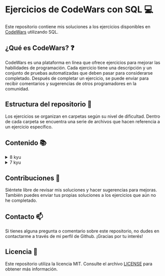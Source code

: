 # Ejercicios de CodeWars con SQL :computer:

Este repositorio contiene mis soluciones a los ejercicios disponibles en [CodeWars](https://www.codewars.com) utilizando SQL.

## ¿Qué es CodeWars? :question:

CodeWars es una plataforma en línea que ofrece ejercicios para mejorar las habilidades de programación. Cada ejercicio
tiene una descripción y un conjunto de pruebas automatizadas que deben pasar para considerarse completado. Después de
completar un ejercicio, se puede enviar para recibir comentarios y sugerencias de otros programadores en la comunidad.

## Estructura del repositorio :file_folder:

Los ejercicios se organizan en carpetas según su nivel de dificultad. Dentro de cada carpeta se encuentra una serie de archivos que hacen referencia a un ejercicio específico.

## Contenido :books:

<details>
    <summary>8 kyu</summary>
        <ol type="1">
        <li><a href="/kyu8/EvenOrOdd.sql">Even or Odd</a> - <a href="https://www.codewars.com/kata/53da3dbb4a5168369a0000fe/">↗</a></li>
        <li><a href="/kyu8/StringRepeat.sql">String Repeat</a> - <a href="https://www.codewars.com/kata/57a0e5c372292dd76d000d7e">↗</a></li>
        <li><a href="/kyu8/ConvertBooleanValuesToStringsYesOrNo.sql">Convert boolean values to strings 'Yes' or 'No'</a> - <a href="https://www.codewars.com/kata/53369039d7ab3ac506000467">↗</a></li>
        <li><a href="/kyu8/CountOddNumbersBelowN.sql">Count Odd Numbers Below N</a> - <a href="https://www.codewars.com/kata/59342039eb450e39970000a6">↗</a></li>
        <li><a href="/kyu8/CountByX.sql">Count By X</a> - <a href="https://www.codewars.com/kata/5513795bd3fafb56c200049e">↗</a></li>
        <li><a href="/kyu8/DalmatiaSquashTheBugsNotTheDogs.sql">101 Dalmatians - squash the bugs, not the dogs!</a> - <a href="https://www.codewars.com/kata/56f6919a6b88de18ff000b36">↗</a></li>
        <li><a href="/kyu8/AdultsOnly.sql">Adults only (SQL for Beginners #1)</a> - <a href="https://www.codewars.com/kata/590a95eede09f87472000213">↗</a></li>
        <li><a href="/kyu8/CheckForFactor.sql">Grasshopper - Check for factor</a> - <a href="https://www.codewars.com/kata/55cbc3586671f6aa070000fb">↗</a></li>
        <li><a href="/kyu8/CollectTuition.sql">Collect Tuition (SQL for Beginners #4)</a> - <a href="https://www.codewars.com/kata/5910b0d378cc2ba91400000b">↗</a></li>
        <li><a href="/kyu8/Clock.sql">Beginner Series #2 Clock</a> - <a href="https://www.codewars.com/kata/55f9bca8ecaa9eac7100004a">↗</a></li>
        <li><a href="/kyu8/ConvertToHexadecimal.sql">Easy SQL: Convert to Hexadecimal</a> - <a href="https://www.codewars.com/kata/594a50bafd3b7031c1000013">↗</a></li>
        <li><a href="/kyu8/CenturyFromYear.sql">Century From Year</a> - <a href="https://www.codewars.com/kata/5a3fe3dde1ce0e8ed6000097">↗</a></li>
        <li><a href="/kyu8/CountTheNumberOfCubesWithPaintOn.sql">Count the number of cubes with paint on</a> - <a href="https://www.codewars.com/kata/5763bb0af716cad8fb000580">↗</a></li>
        <li><a href="/kyu8/EasySQLOrdering.sql">Easy SQL - Ordering</a> - <a href="https://www.codewars.com/kata/593ed37c93350098d600001d">↗</a></li>
        <li><a href="/kyu8/ExpressionsMatter.sql">Expressions Matter</a> - <a href="https://www.codewars.com/kata/5ae62fcf252e66d44d00008e">↗</a></li>
        <li><a href="/kyu8/FakeBinary.sql">Fake Binary</a> - <a href="https://www.codewars.com/kata/57eae65a4321032ce000002d/">↗</a></li>
        <li><a href="/kyu8/FindAllActiveStudents.sql">1. Find all active students</a> - <a href="https://www.codewars.com/kata/5809b9ef88b750ab180001ec">↗</a></li>
        <li><a href="/kyu8/GetNthEvenNumber.sql">Get Nth Even Number</a> - <a href="https://www.codewars.com/kata/5933a1f8552bc2750a0000ed">↗</a></li>
        <li><a href="/kyu8/GrasshopperSummation.sql">Grasshopper Summation</a> - <a href="https://www.codewars.com/kata/55d24f55d7dd296eb9000030">↗</a></li>
        <li><a href="/kyu8/IsItAPalindrome.sql">Is it a palindrome?</a> - <a href="https://www.codewars.com/kata/57a1fd2ce298a731b20006a4">↗</a></li>
        <li><a href="/kyu8/IsNDivisibleByXAndY.sql">Is n divisible by x and y?</a> - <a href="https://www.codewars.com/kata/5545f109004975ea66000086">↗</a></li>
        <li><a href="/kyu8/KeepHydrated.sql">Keep Hydrated</a> - <a href="https://www.codewars.com/kata/582cb0224e56e068d800003c">↗</a></li>
        <li><a href="/kyu8/Lowercase.sql">Easy SQL: LowerCase</a> - <a href="https://www.codewars.com/kata/594800ba6fb152624300006d">↗</a></li>
        <li><a href="/kyu8/MakeUpperCase.sql">Make UpperCase</a> - <a href="https://www.codewars.com/kata/57a0556c7cb1f31ab3000ad7">↗</a></li>
        <li><a href="/kyu8/MessiGoalsFunction.sql">Grasshopper - Messi goals function</a> - <a href="https://www.codewars.com/kata/55f73be6e12baaa5900000d4">↗</a></li>
        <li><a href="/kyu8/Mod.sql">SQL Basics: Mod</a> - <a href="https://www.codewars.com/kata/594a9592704e4d21bc000131">↗</a></li>
        <li><a href="/kyu8/Multiply.sql">Multiply</a> - <a href="https://www.codewars.com/kata/50654ddff44f800200000004">↗</a></li>
        <li><a href="/kyu8/NeverVisitA.sql">Never visit a . . . !?</a> - <a href="https://www.codewars.com/kata/56c5847f27be2c3db20009c3">↗</a></li>
        <li><a href="/kyu8/OnTheCanadianBorder.sql">On the Canadian Border (SQL for Beginners #2)</a> - <a href="https://www.codewars.com/kata/590ba881fe13cfdcc20001b4">↗</a></li>
        <li><a href="/kyu8/OppositeNumber.sql">Opposite Number</a> - <a href="https://www.codewars.com/kata/56dec885c54a926dcd001095">↗</a></li>
        <li><a href="/kyu8/OppositesAttract.sql">Opposites Attract</a> - <a href="https://www.codewars.com/kata/555086d53eac039a2a000083">↗</a></li>
        <li><a href="/kyu8/QuarterOfTheYear.sql">Quarter of the year</a> - <a href="https://www.codewars.com/kata/5ce9c1000bab0b001134f5af">↗</a></li>
        <li><a href="/kyu8/RegisterForTheParty.sql">Register for the Party (SQL for Beginners #3)</a> - <a href="https://www.codewars.com/kata/590cc86f7557c0494000007e">↗</a></li>
        <li><a href="/kyu8/RemoveExclamationMarks.sql">Remove Exclamation Marks</a> - <a href="https://www.codewars.com/kata/57a0885cbb9944e24c00008e">↗</a></li>
        <li><a href="/kyu8/RemoveFirstAndLastCharacter.sql">Remove First And Last Character</a> - <a href="https://www.codewars.com/kata/56bc28ad5bdaeb48760009b0">↗</a></li>
        <li><a href="/kyu8/RemoveStringSpaces.sql">Remove String Spaces</a> - <a href="https://www.codewars.com/kata/57eae20f5500ad98e50002c5">↗</a></li>
        <li><a href="/kyu8/ReturningStrings.sql">Returning Strings</a> - <a href="https://www.codewars.com/kata/55a70521798b14d4750000a4">↗</a></li>
        <li><a href="/kyu8/ReversedStrings.sql">Reversed Strings</a> - <a href="https://www.codewars.com/kata/5168bb5dfe9a00b126000018">↗</a></li>
        <li><a href="/kyu8/RoundingDecimals.sql">Easy SQL: Rounding Decimals</a> - <a href="https://www.codewars.com/kata/594a6133704e4daf5d00003d">↗</a></li>
        <li><a href="/kyu8/SchoolPaperwork.sql">Beginner Series #1 School Paperwork</a> - <a href="https://www.codewars.com/kata/55f9b48403f6b87a7c0000bd">↗</a></li>
        <li><a href="/kyu8/SelectColumns.sql">SQL Grasshopper: Select Columns</a> - <a href="https://www.codewars.com/kata/582365c18917435ab3000020">↗</a></li>
        <li><a href="/kyu8/SimpleDistinct.sql">SQL Basics: Simple DISTINCT</a> - <a href="https://www.codewars.com/kata/58111670e10b53be31000108">↗</a></li>
        <li><a href="/kyu8/SimpleMinMax.sql">SQL Basics: Simple MIN / MAX</a> - <a href="https://www.codewars.com/kata/581113dce10b531b1d0000bd">↗</a></li>
        <li><a href="/kyu8/SimpleMultiplication.sql">Simple Multiplication</a> - <a href="https://www.codewars.com/kata/583710ccaa6717322c000105">↗</a></li>
        <li><a href="/kyu8/SimpleSum.sql">SQL Basics: Simple SUM</a> - <a href="https://www.codewars.com/kata/58110da0009b4f7ef80000ad">↗</a></li>
        <li><a href="/kyu8/SimpleWhereAndOrderBy.sql">SQL Basics: Simple WHERE and ORDER BY</a> - <a href="https://www.codewars.com/kata/5809508cc47d327c12000084">↗</a></li>
        <li><a href="/kyu8/SquareRootAndLog.sql">Easy SQL: Square Root and Log</a> - <a href="https://www.codewars.com/kata/594a691720ac16a544000075">↗</a></li>
        <li><a href="/kyu8/SquaringAnArgument.sql">Function 2 - squaring an argument</a> - <a href="https://www.codewars.com/kata/523b623152af8a30c6000027">↗</a></li>
        <li><a href="/kyu8/SurfaceAreaAndVolumeOfABox.sql">Surface Area and Volume of a Box</a> - <a href="https://www.codewars.com/kata/565f5825379664a26b00007c">↗</a></li>
        <li><a href="/kyu8/TerminalGameMoveFunction.sql">Grasshopper - Terminal game move function</a> - <a href="https://www.codewars.com/kata/563a631f7cbbc236cf0000c2">↗</a></li>
        <li><a href="/kyu8/ThirdAngleOfATriangle.sql">Third Angle of a Triangle</a> - <a href="https://www.codewars.com/kata/5a023c426975981341000014">↗</a></li>
        <li><a href="/kyu8/WillYouMakeIt.sql">Will you make it?</a> - <a href="https://www.codewars.com/kata/5861d28f124b35723e00005e">↗</a></li>
        </ol>
</details>
<details>
    <summary>7 kyu</summary>
    <ol type="1">
        <li><a href="/kyu7/AbsoluteValueAndLogToBase.sql">Easy SQL: Absolute Value and Log to Base</a> - <a href="https://www.codewars.com/kata/594a8f2f7ca3c692a4000041">↗</a></li>
        <li><a href="/kyu7/AsciiConverter.sql">Easy SQL: ASCII Converter</a> - <a href="https://www.codewars.com/kata/594804a218e96caa8d00051b">↗</a></li>
        <li><a href="/kyu7/BestSellingBooks.sql">Best-Selling Books (SQL for Beginners #5)</a> - <a href="https://www.codewars.com/kata/591127cbe8b9fb05bd00004b">↗</a></li>
        <li><a href="/kyu7/BitLength.sql">Easy SQL: Bit Length</a> - <a href="https://www.codewars.com/kata/594900e16fd782a607000059">↗</a></li>
        <li><a href="/kyu7/BytesInStringFromInts.sql">SQL: Bytes in String from Ints</a> - <a href="https://www.codewars.com/kata/59491429952ac97ad9000106">↗</a></li>
        <li><a href="/kyu7/CategorizeAndCountJobApplicationsBasedOnStatus.sql">Categorize and Count Job Applications Based on Status</a> - <a href="https://www.codewars.com/kata/66acd927c487bb5f867a38c5">↗</a></li>
        <li><a href="/kyu7/CenteredPentagonalNumber.sql">Centered pentagonal number</a> - <a href="https://www.codewars.com/kata/5fb856190d5230001d48d721">↗</a></li>
        <li><a href="/kyu7/ClassifyingTransactionsByNumberOfSuppliers.sql">Classifying Transactions by Number of Suppliers</a> - <a href="https://www.codewars.com/kata/64b53243d44a86004b063466">↗</a></li>
        <li><a href="/kyu7/ComplementaryDna.sql">Complementary DNA</a> - <a href="https://www.codewars.com/kata/554e4a2f232cdd87d9000038">↗</a></li>
        <li><a href="/kyu7/ConcatenatingColumns.sql">SQL: Concatenating Columns</a> - <a href="https://www.codewars.com/kata/59440034e94fae05b2000073">↗</a></li>
        <li><a href="/kyu7/CountingAndGrouping.sql">Easy SQL: Counting and Grouping</a> - <a href="https://www.codewars.com/kata/594633020a561e329a0000a2">↗</a></li>
        <li><a href="/kyu7/CountriesCapitalsForTriviaNight.sql">Countries Capitals for Trivia Night (SQL for Beginners #6)</a> - <a href="https://www.codewars.com/kata/5e5f09dc0a17be0023920f6f">↗</a></li>
        <li><a href="/kyu7/CreateAFunction.sql">SQL Basics: Create a FUNCTION</a> - <a href="https://www.codewars.com/kata/580fe518cefeff16d00000c0">↗</a></li>
        <li><a href="/kyu7/CubeRootAndNaturalLog.sql">Easy SQL: Cube Root and Natural Log</a> - <a href="https://www.codewars.com/kata/594a6ad320ac16a54400007f">↗</a></li>
        <li><a href="/kyu7/CustomersWithAllOrdersUndelivered.sql">Customers with All Orders Undelivered</a> - <a href="https://www.codewars.com/kata/64c4d0011141cb003eca9e18">↗</a></li>
        <li><a href="/kyu7/DamageMultipliers.sql">SQL with Pokemon: Damage Multipliers</a> - <a href="https://www.codewars.com/kata/5ab828bcedbcfc65ea000099">↗</a></li>
        <li><a href="/kyu7/DisemvowelTrolls.sql">Disemvowel Trolls</a> - <a href="https://www.codewars.com/kata/52fba66badcd10859f00097e">↗</a></li>
        <li><a href="/kyu7/Disorder.sql">SQL: Disorder</a> - <a href="https://www.codewars.com/kata/59cb550486a6fd10b50000ad">↗</a></li>
        <li><a href="/kyu7/EasyRegexExtraction.sql">SQL easy regex extraction</a> - <a href="https://www.codewars.com/kata/5c0ae69d5f72394e130025f6">↗</a></li>
        <li><a href="/kyu7/ElvenWildcards.sql">SQL with LOTR: Elven Wildcards</a> - <a href="https://www.codewars.com/kata/5ad90fb688a0b74111000055">↗</a></li>
    </ol>
</details>

## Contribuciones :handshake:

Siéntete libre de revisar mis soluciones y hacer sugerencias para mejoras. También puedes enviar tus propias soluciones
a los ejercicios que aún no he completado.

## Contacto :mailbox:

Si tienes alguna pregunta o comentario sobre este repositorio, no dudes en contactarme a través de mi perfil de Github.
¡Gracias por tu interés!

## Licencia :page_facing_up:

Este repositorio utiliza la licencia MIT. Consulte el archivo [LICENSE](LICENSE) para obtener más información.
